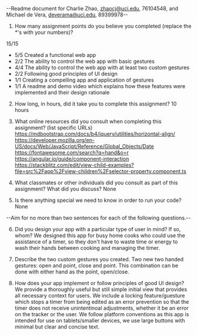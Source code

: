 --Readme document for Charlie Zhao, zhaocj@uci.edu, 76104548, and Michael de Vera, deverama@uci.edu, 89399978--

1. How many assignment points do you believe you completed (replace the *'s with your numbers)?

15/15
- 5/5 Created a functional web app
- 2/2 The ability to control the web app with basic gestures
- 4/4 The ability to control the web app with at least two custom gestures
- 2/2 Following good principles of UI design
- 1/1 Creating a compelling app and application of gestures
- 1/1 A readme and demo video which explains how these features were implemented and their design rationale

2. How long, in hours, did it take you to complete this assignment?
10 hours


3. What online resources did you consult when completing this assignment? (list specific URLs)
https://mdbootstrap.com/docs/b4/jquery/utilities/horizontal-align/
https://developer.mozilla.org/en-US/docs/Web/JavaScript/Reference/Global_Objects/Date
https://fontawesome.com/search?q=hand&o=r
https://angular.io/guide/component-interaction
https://stackblitz.com/edit/view-child-examples?file=src%2Fapp%2Fview-children%2Fselector-property.component.ts


4. What classmates or other individuals did you consult as part of this assignment? What did you discuss?
None


5. Is there anything special we need to know in order to run your code?
None


--Aim for no more than two sentences for each of the following questions.--


6. Did you design your app with a particular type of user in mind? If so, whom?
We designed this app for busy home cooks who could use the assistance of a timer,
so they don't have to waste time or energy to wash their hands between cooking and managing the timer.


7. Describe the two custom gestures you created.
Two new two handed gestures: open and point, close and point.
This combination can be done with either hand as the point, open/close. 


8. How does your app implement or follow principles of good UI design?
We provide a thoroughly useful but still simple initial view that provides all necessary context for users.
We include a locking feature/guesture which stops a timer from being edited as an error prevention so that the timer does not receive unintentinoal adjustments, whether it be an error on the tracker or the user.
We follow platform conventions as this app is intended for use on tablets/smaller devices, we use large buttons with minimal but clear and concise text.